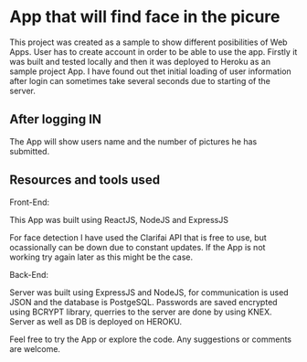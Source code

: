 # App that will find face in the picure

This project was created as a sample to show different posibilities of Web Apps.
User has to create account in order to be able to use the app. 
Firstly it was built and tested locally and then it was deployed to Heroku as an sample project App.
I have found out thet initial loading of user information after login can sometimes take several seconds due to starting of the server.


## After logging IN

The App will show users name and the number of pictures he has submitted.

## Resources and tools used

Front-End:

This App was built using ReactJS, NodeJS and ExpressJS

For face detection I have used the Clarifai API that is free to use, but ocassionally can be down due to constant updates. If the App is not working try again later as this might be the case. 

Back-End:

Server was built using ExpressJS and NodeJS, for communication is used JSON and the database is PostgeSQL.
Passwords are saved encrypted using BCRYPT library, querries to the server are done by using KNEX.
Server as well as DB is deployed on HEROKU.

Feel free to try the App or explore the code. Any suggestions or comments are welcome. 
